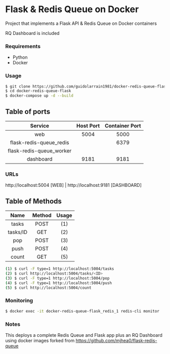 # Flask & Redis Queue on Docker

Project that implements a Flask API & Redis Queue on Docker containers

RQ Dashboard is included

### Requirements

- Python
- Docker

### Usage

```sh
$ git clone https://github.com/guidolarrain1981/docker-redis-queue-flask.git
$ cd docker-redis-queue-flask
$ docker-compose up -d --build
```

## Table of ports
Service                  |  Host Port  | Container Port |
:-----------------------:|:-----------:|:---------------:
web                      | 5004 | 5000
flask-redis-queue_redis  |      | 6379
flask-redis-queue_worker |      |     
dashboard                | 9181 | 9181

### URLs

http://localhost:5004 [WEB] | http://localhost:9181 [DASHBOARD]

## Table of Methods
Name       |  Method  |  Usage  |
:---------:|:--------:|:--------:
tasks      |   POST   |   (1)   
tasks/ID   |   GET    |   (2)   
pop        |   POST   |   (3)   
push       |   POST   |   (4)   
count      |   GET    |   (5)   

```sh
(1) $ curl -F type=1 http://localhost:5004/tasks
(2) $ curl http://localhost:5004/tasks/<ID>
(3) $ curl -F type=1 http://localhost:5004/pop
(4) $ curl -F type=1 http://localhost:5004/push
(5) $ curl http://localhost:5004/count
```

### Monitoring

```sh
$ docker exec -it docker-redis-queue-flask_redis_1 redis-cli monitor
```

### Notes

This deploys a complete Redis Queue and Flask app plus an RQ Dashboard using docker images forked from https://github.com/mjhea0/flask-redis-queue
